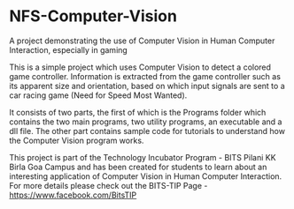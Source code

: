 NFS-Computer-Vision
===================

A project demonstrating the use of Computer Vision in Human Computer Interaction, especially in gaming

This is a simple project which uses Computer Vision to detect a colored game controller. Information is extracted from the game controller such as its apparent size and orientation, based on which input signals are sent to a car racing game (Need for Speed Most Wanted).

It consists of two parts, the first of which is the Programs folder which contains the two main programs, two utility programs, an executable and a dll file. The other part contains sample code for tutorials to understand how the Computer Vision program works.

This project is part of the Technology Incubator Program - BITS Pilani KK Birla Goa Campus and has been created for students to learn about an interesting application of Computer Vision in Human Computer Interaction. For more details please check out the BITS-TIP Page - https://www.facebook.com/BitsTIP
